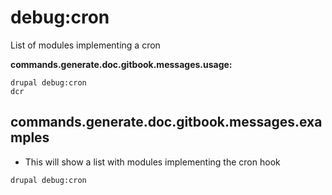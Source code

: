 # debug:cron
List of modules implementing a cron

**commands.generate.doc.gitbook.messages.usage:**
```
drupal debug:cron
dcr
```

## commands.generate.doc.gitbook.messages.examples
* This will show a list with modules implementing the cron hook
```
drupal debug:cron
```
